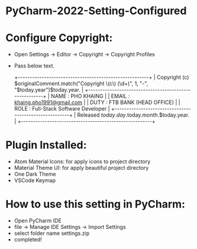 # PyCharm-2022-Setting-Configured

# Configure Copyright:
  - Open Settings -> Editor -> Copyright -> Copyright Profiles
  - Pass below text.
  
    +-------------------------------------------------------+
    | Copyright (c) $originalComment.match("Copyright \(c\) (\d+)", 1, "-", "$today.year")$today.year.                                   |
    +-------------------------------------------------------+
    | NAME  : PHO KHAING                                    |
    | EMAIL : khaing.pho1991@gmail.com                      |
    | DUTY  : FTB BANK (HEAD OFFICE)                        |
    | ROLE  : Full-Stack Software Developer                 |
    +-------------------------------------------------------+
    | Released $today.day.$today.month.$today.year.                                   |
    +-------------------------------------------------------+

# Plugin Installed:
  - Atom Material Icons: for apply icons to project directory
  - Material Theme UI: for apply beautiful project directory
  - One Dark Theme
  - VSCode Keymap

# How to use this setting in PyCharm:
 - Open PyCharm IDE
 - file -> Manage IDE Settings -> Import Settings
 - select folder name settings.zip 
 - completed!
